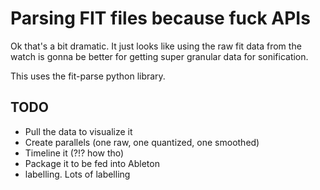 # Parsing FIT files because fuck APIs

Ok that's a bit dramatic. It just looks like using the raw fit data from the watch is gonna be better for getting super granular data for sonification.

This uses the fit-parse python library. 

## TODO

- Pull the data to visualize it
- Create parallels (one raw, one quantized, one smoothed)
- Timeline it (?!? how tho)
- Package it to be fed into Ableton
- labelling. Lots of labelling
 
